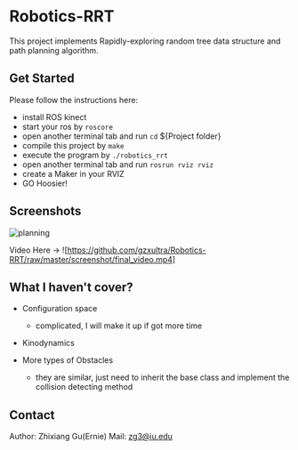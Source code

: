 # Robotics-RRT

This project implements Rapidly-exploring random tree data structure and path planning algorithm.

## Get Started

Please follow the instructions here:

* install ROS kinect
* start your ros by `roscore`
* open another terminal tab and run `cd` ${Project folder}
* compile this project by `make`
* execute the program by `./robotics_rrt`
* open another terminal tab and run `rosrun rviz rviz`
* create a Maker in your RVIZ
* GO Hoosier!

## Screenshots

![planning](https://github.com/gzxultra/Robotics-RRT/raw/master/screenshot/Screenshot%202018-09-25%2017:37:57.png)

Video Here -> ![https://github.com/gzxultra/Robotics-RRT/raw/master/screenshot/final_video.mp4]

## What I haven't cover?

* Configuration space
    - complicated, I will make it up if got more time

* Kinodynamics
* More types of Obstacles
    - they are similar, just need to inherit the base class and implement the collision detecting method

## Contact

Author: Zhixiang Gu(Ernie)
Mail: zg3@iu.edu
